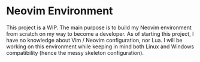 # Neovim Environment
This project is a WIP.
The main purpose is to build my Neovim environment from scratch on my way to become a developer.
As of starting this project, I have no knowledge about Vim / Neovim configuration, nor Lua.
I will be working on this environment while keeping in mind both Linux and Windows compatibility (hence the messy skeleton configuration).

